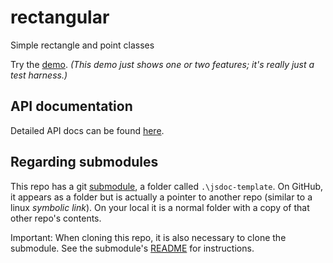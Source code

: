 # rectangular
Simple rectangle and point classes

Try the [demo](https://openfin.github.io/rectangular/demo.html). _(This demo just shows one or two features; it's really just a test harness.)_

## API documentation

Detailed API docs can be found [here](http://openfin.github.io/rectangular/).

## Regarding submodules

This repo has a git [submodule](https://git-scm.com/docs/git-submodule), a folder called `.\jsdoc-template`.
On GitHub, it appears as a folder but is actually a pointer to another repo (similar to a linux _symbolic link_).
On your local it is a normal folder with a copy of that other repo's contents.

Important: When cloning this repo, it is also necessary to clone the submodule.
See the submodule's [README](https://github.com/fin-hypergrid/jsdoc-template-hypergrid/blob/master/README.md) for instructions.
